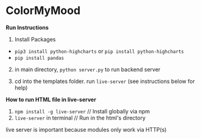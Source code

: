 # ColorMyMood

**Run Instructions**
1. Install Packages
- `pip3 install python-highcharts` or `pip install python-highcharts`
- `pip install pandas`

2. in main directory, `python server.py` to run backend server 

3. cd into the templates folder. run `live-server` (see instructions below for help)


**How to run HTML file in live-server**
1. `npm install -g live-server` // Install globally via npm
2. `live-server` in terminal // Run in the html's directory

live server is important because modules only work via HTTP(s)
